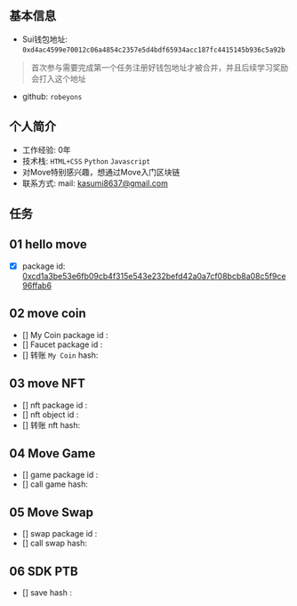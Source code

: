 ## 基本信息
- Sui钱包地址: `0xd4ac4599e70012c06a4854c2357e5d4bdf65934acc187fc4415145b936c5a92b`
> 首次参与需要完成第一个任务注册好钱包地址才被合并，并且后续学习奖励会打入这个地址
- github: `robeyons`

## 个人简介
- 工作经验: 0年
- 技术栈: `HTML+CSS` `Python` `Javascript` 
- 对Move特别感兴趣，想通过Move入门区块链
- 联系方式: mail: kasumi8637@gmail.com  

## 任务

##   01 hello move  
- [x] package id: [0xcd1a3be53e6fb09cb4f315e543e232befd42a0a7cf08bcb8a08c5f9ce96ffab6](https://suiscan.xyz/testnet/object/0xcd1a3be53e6fb09cb4f315e543e232befd42a0a7cf08bcb8a08c5f9ce96ffab6/txs)

##   02 move coin
- [] My Coin package id : 
- [] Faucet package id : 
- [] 转账 `My Coin` hash:

##   03 move NFT
- [] nft package id :
- [] nft object id : 
- [] 转账 nft  hash:

##   04 Move Game
- [] game package id :
- [] call game hash:

##   05 Move Swap
- [] swap package id :
- [] call swap hash:

##   06 SDK PTB
- [] save hash :
